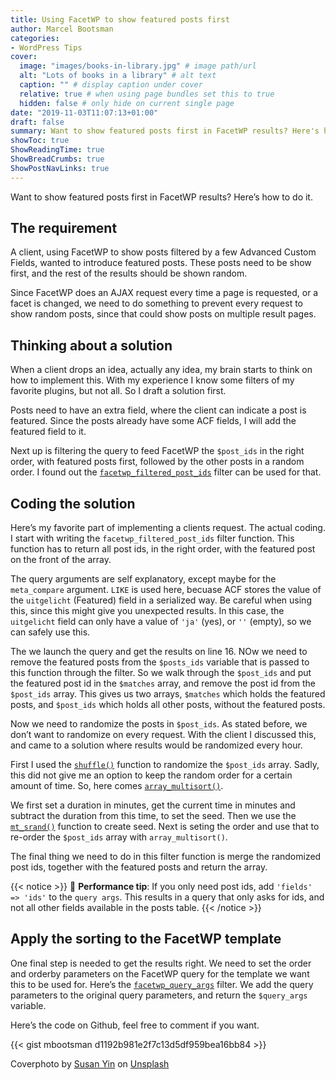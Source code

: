 ```yaml
---
title: Using FacetWP to show featured posts first
author: Marcel Bootsman
categories:
- WordPress Tips
cover: 
  image: "images/books-in-library.jpg" # image path/url
  alt: "Lots of books in a library" # alt text
  caption: "" # display caption under cover
  relative: true # when using page bundles set this to true
  hidden: false # only hide on current single page
date: "2019-11-03T11:07:13+01:00"
draft: false
summary: Want to show featured posts first in FacetWP results? Here's how to do it.
showToc: true
ShowReadingTime: true
ShowBreadCrumbs: true
ShowPostNavLinks: true
---
```

Want to show featured posts first in FacetWP results? Here’s how to do it.

The requirement
---------------

A client, using FacetWP to show posts filtered by a few Advanced Custom Fields, wanted to introduce featured posts. These posts need to be show first, and the rest of the results should be shown random.

Since FacetWP does an AJAX request every time a page is requested, or a facet is changed, we need to do something to prevent every request to show random posts, since that could show posts on multiple result pages.

Thinking about a solution
-------------------------

When a client drops an idea, actually any idea, my brain starts to think on how to implement this. With my experience I know some filters of my favorite plugins, but not all. So I draft a solution first.

Posts need to have an extra field, where the client can indicate a post is featured. Since the posts already have some ACF fields, I will add the featured field to it.

Next up is filtering the query to feed FacetWP the `$post_ids` in the right order, with featured posts first, followed by the other posts in a random order. I found out the [`facetwp_filtered_post_ids`](https://facetwp.com/documentation/developers/querying/facetwp_filtered_post_ids) filter can be used for that.

Coding the solution
-------------------

Here’s my favorite part of implementing a clients request. The actual coding. I start with writing the `facetwp_filtered_post_ids` filter function. This function has to return all post ids, in the right order, with the featured post on the front of the array.

The query arguments are self explanatory, except maybe for the `meta_compare` argument. `LIKE` is used here, becuase ACF stores the value of the `uitgelicht` (Featured) field in a serialized way. Be careful when using this, since this might give you unexpected results. In this case, the `uitgelicht` field can only have a value of `'ja'` (yes), or `''` (empty), so we can safely use this.

The we launch the query and get the results on line 16. NOw we need to remove the featured posts from the `$posts_ids` variable that is passed to this function through the filter. So we walk through the `$post_ids` and put the featured post id in the `$matches` array, and remove the post id from the `$post_ids` array. This gives us two arrays, `$matches` which holds the featured posts, and `$post_ids` which holds all other posts, without the featured posts.

Now we need to randomize the posts in `$post_ids`. As stated before, we don’t want to randomize on every request. With the client I discussed this, and came to a solution where results would be randomized every hour.

First I used the [`shuffle()`](https://www.php.net/manual/en/function.shuffle.php) function to randomize the `$post_ids` array. Sadly, this did not give me an option to keep the random order for a certain amount of time. So, here comes [`array_multisort()`](https://www.php.net/manual/en/function.array-multisort.php).

We first set a duration in minutes, get the current time in minutes and subtract the duration from this time, to set the seed. Then we use the [`mt_srand()`](https://www.php.net/manual/en/function.mt-srand.php) function to create seed. Next is seting the order and use that to re-order the `$post_ids` array with `array_multisort()`.

The final thing we need to do in this filter function is merge the randomized post ids, together with the featured posts and return the array.

{{< notice >}}
🚀 **Performance tip**: If you only need post ids, add `'fields' => 'ids'` to the `query args`. This results in a query that only asks for ids, and not all other fields available in the posts table.
{{< /notice >}}

Apply the sorting to the FacetWP template
-----------------------------------------

One final step is needed to get the results right. We need to set the order and orderby parameters on the FacetWP query for the template we want this to be used for. Here’s the [`facetwp_query_args`](https://facetwp.com/documentation/developers/querying/facetwp_query_args/) filter. We add the query parameters to the original query parameters, and return the `$query_args` variable.

Here’s the code on Github, feel free to comment if you want.

{{< gist mbootsman d1192b981e2f7c13d5df959bea16bb84 >}}

Coverphoto by [Susan Yin](https://unsplash.com/@syinq?utm_source=unsplash&utm_medium=referral&utm_content=creditCopyText) on [Unsplash](https://unsplash.com/s/photos/library?utm_source=unsplash&utm_medium=referral&utm_content=creditCopyText)